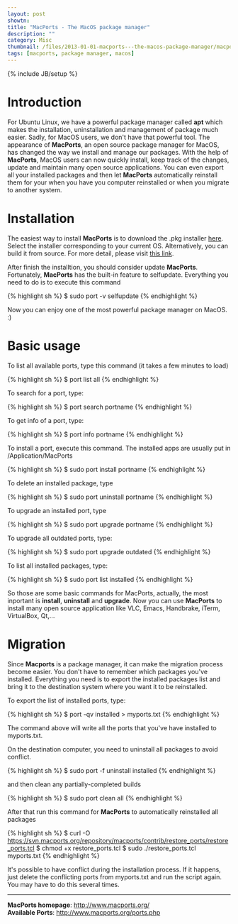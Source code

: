 ```yaml
---
layout: post
showtn: 
title: "MacPorts - The MacOS package manager"
description: ""
category: Misc
thumbnail: /files/2013-01-01-macports---the-macos-package-manager/macports.png
tags: [macports, package manager, macos]
---
```

{% include JB/setup %}

# Introduction

For Ubuntu Linux, we have a powerful package manager called **apt** which makes
the installation, uninstallation and management of package much easier. Sadly,
for MacOS users, we don't have that powerful tool. The appearance of
**MacPorts**, an open source package manager for MacOS, has changed the way we
install and manage our packages. With the help of **MacPorts**, MacOS users can
now quickly install, keep track of the changes, update and maintain many open
source applications. You can even export all your installed packages and then
let **MacPorts** automatically reinstall them for your when you have you
computer reinstalled or when you migrate to another system.

# Installation

The easiest way to install **MacPorts** is to download the .pkg installer
[here](http://www.macports.org/install.php). Select the installer corresponding
to your current OS. Alternatively, you can build it from source. For more
detail, please visit [this link](http://www.macports.org/install.php).

After finish the installtion, you should consider update **MacPorts**.
Fortunately, **MacPorts** has the built-in feature to selfupdate. Everything you
need to do is to execute this command

<!-- more -->

{% highlight sh %}
$ sudo port -v selfupdate
{% endhighlight %}

Now you can enjoy one of the most powerful package manager on MacOS. :)

# Basic usage

To list all available ports, type this command (it takes a few minutes to load)

{% highlight sh %}
$ port list all
{% endhighlight %}

To search for a port, type:

{% highlight sh %}
$ port search portname
{% endhighlight %}

To get info of a port, type:

{% highlight sh %}
$ port info portname
{% endhighlight %}

To install a port, execute this command. The installed apps are usually put in /Application/MacPorts

{% highlight sh %}
$ sudo port install portname
{% endhighlight %}

To delete an installed package, type

{% highlight sh %}
$ sudo port uninstall portname
{% endhighlight %}

To upgrade an installed port, type

{% highlight sh %}
$ sudo port upgrade portname
{% endhighlight %}

To upgrade all outdated ports, type:

{% highlight sh %}
$ sudo port upgrade outdated
{% endhighlight %}

To list all installed packages, type:

{% highlight sh %}
$ sudo port list installed
{% endhighlight %}

So those are some basic commands for MacPorts, actually, the most inportant is
**install**, **uninstall** and **upgrade**. Now you can use **MacPorts** to
install many open source application like VLC, Emacs, Handbrake, iTerm,
VirtualBox, Qt,...

# Migration

Since **Macports** is a package manager, it can make the migration process
become easier. You don't have to remember which packages you've installed.
Everything you need is to export the installed packages list and bring it to the
destination system where you want it to be reinstalled.

To export the list of installed ports, type:

{% highlight sh %}
$ port -qv installed > myports.txt
{% endhighlight %}

The command above will write all the ports that you've have installed to
myports.txt.

On the destination computer, you need to uninstall all packages to avoid
conflict.

{% highlight sh %}
$ sudo port -f uninstall installed
{% endhighlight %}

and then clean any partially-completed builds

{% highlight sh %}
$ sudo port clean all
{% endhighlight %}

After that run this command for **MacPorts** to automatically reinstalled all
packages

{% highlight sh %}
$ curl -O https://svn.macports.org/repository/macports/contrib/restore_ports/restore_ports.tcl
$ chmod +x restore_ports.tcl
$ sudo ./restore_ports.tcl myports.txt
{% endhighlight %}

It's possible to have conflict during the installation process. If it happens,
just delete the conflicting ports from myports.txt and run the script again. You
may have to do this several times.

-----

**MacPorts homepage**: <http://www.macports.org/>  
**Available Ports**: <http://www.macports.org/ports.php>
